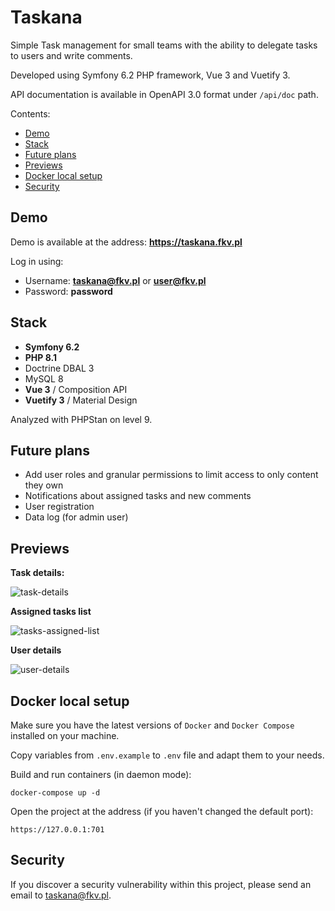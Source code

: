 # Taskana

Simple Task management for small teams with the ability to delegate tasks to users and write comments.

Developed using Symfony 6.2 PHP framework, Vue 3 and Vuetify 3.

API documentation is available in OpenAPI 3.0 format under `/api/doc` path.

Contents:

- [Demo](#demo)
- [Stack](#stack)
- [Future plans](#future-plans)
- [Previews](#previews)
- [Docker local setup](#docker-local-setup)
- [Security](#security)

## Demo

Demo is available at the address: **https://taskana.fkv.pl**

Log in using:

* Username: **taskana@fkv.pl** or **user@fkv.pl**
* Password: **password**

## Stack

* **Symfony 6.2**
* **PHP 8.1**
* Doctrine DBAL 3
* MySQL 8
* **Vue 3** / Composition API
* **Vuetify 3** / Material Design

Analyzed with PHPStan on level 9.

## Future plans

* Add user roles and granular permissions to limit access to only content they own
* Notifications about assigned tasks and new comments
* User registration
* Data log (for admin user)

## Previews

**Task details:**

![task-details](https://user-images.githubusercontent.com/8025853/204584313-bd570d06-5b9b-4fe2-8c49-6694cc2d331c.png)

**Assigned tasks list**

![tasks-assigned-list](https://user-images.githubusercontent.com/8025853/204584572-8d52d78e-dbe2-49dc-b378-3e50078aaa5c.png)

**User details**

![user-details](https://user-images.githubusercontent.com/8025853/204584745-cb3e2fa3-22a7-47c1-85e1-ceb57c5262ae.png)

## Docker local setup

Make sure you have the latest versions of `Docker` and `Docker Compose` installed on your machine.

Copy variables from `.env.example` to `.env` file and adapt them to your needs.

Build and run containers (in daemon mode):
```
docker-compose up -d
```

Open the project at the address (if you haven't changed the default port):
```
https://127.0.0.1:701
```

## Security

If you discover a security vulnerability within this project, please send an email to taskana@fkv.pl.
